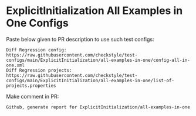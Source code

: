 # ExplicitInitialization All Examples in One Configs
Paste below given to PR description to use such test configs:
```
Diff Regression config: https://raw.githubusercontent.com/checkstyle/test-configs/main/ExplicitInitialization/all-examples-in-one/config-all-in-one.xml
Diff Regression projects: https://raw.githubusercontent.com/checkstyle/test-configs/main/ExplicitInitialization/all-examples-in-one/list-of-projects.properties
```
Make comment in PR:
```
Github, generate report for ExplicitInitialization/all-examples-in-one
```
